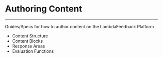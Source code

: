 # Authoring Content 
---

Guides/Specs for how to author content on the LambdaFeedback Platform

* Content Structure 
* Content Blocks
* Response Areas 
* Evaluation Functions 


